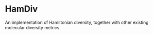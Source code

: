 # HamDiv
An implementation of Hamiltonian diversity, together with other existing molecular diversity metrics.
